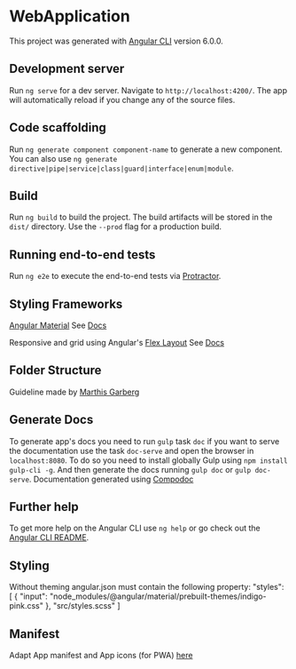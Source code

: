 # WebApplication

This project was generated with [Angular CLI](https://github.com/angular/angular-cli) version 6.0.0.

## Development server

Run `ng serve` for a dev server. Navigate to `http://localhost:4200/`. The app will automatically reload if you change any of the source files.

## Code scaffolding

Run `ng generate component component-name` to generate a new component. You can also use `ng generate directive|pipe|service|class|guard|interface|enum|module`.

## Build

Run `ng build` to build the project. The build artifacts will be stored in the `dist/` directory. Use the `--prod` flag for a production build.

## Running end-to-end tests

Run `ng e2e` to execute the end-to-end tests via [Protractor](http://www.protractortest.org/).

## Styling Frameworks

[Angular Material](https://material.angular.io/guide/getting-started)
See [Docs](https://material.angular.io/components/categories)

Responsive and grid using Angular's [Flex Layout](https://github.com/angular/flex-layout)
See [Docs](https://github.com/angular/flex-layout/wiki/API-Documentation)

## Folder Structure

Guideline made by [Marthis Garberg](https://itnext.io/choosing-a-highly-scalable-folder-structure-in-angular-d987de65ec7)

## Generate Docs
To generate app's docs you need to run `gulp` task `doc` if you want to serve the documentation use the task `doc-serve` and open the browser in `localhost:8080`.
To do so you need to install globally Gulp using `npm install gulp-cli -g`.
And then generate the docs running `gulp doc` or `gulp doc-serve`.
Documentation generated using [Compodoc](https://github.com/compodoc/gulp-compodoc)

## Further help

To get more help on the Angular CLI use `ng help` or go check out the [Angular CLI README](https://github.com/angular/angular-cli/blob/master/README.md).

## Styling
Without theming angular.json must contain the following property:
 "styles": [
    {
    "input": "node_modules/@angular/material/prebuilt-themes/indigo-pink.css"
    },
    "src/styles.scss"
]

## Manifest
Adapt App manifest and App icons (for PWA) [here](https://app-manifest.firebaseapp.com/)